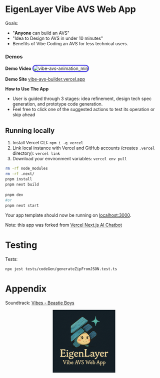 



# EigenLayer Vibe AVS Web App
Goals:
- "**Anyone** can build an AVS"
- "Idea to Design to AVS in under 10 minutes"
- Benefits of Vibe Coding an AVS for less technical users.

### Demos

**Demo Video**
<img src="https://github.com/user-attachments/assets/de775676-9d0a-4ce3-a3ab-ee2c3357d1d5" alt="vibe-avs-animation_min" style="border: 3px solid #4F46E5; border-radius: 12px; max-width: 100%;"/>


**Demo Site**
[vibe-avs-builder.vercel.app](https://vibe-avs-builder.vercel.app/)

**How to Use The App**
- User is guided through 3 stages: idea refinement, design tech spec generation, and prototype code generation.
- Feel free to click one of the suggested actions to test its operation or skip ahead

## Running locally

1. Install Vercel CLI: `npm i -g vercel`
2. Link local instance with Vercel and GitHub accounts (creates `.vercel` directory): `vercel link`
3. Download your environment variables: `vercel env pull`

```bash
rm -rf node_modules
rm -rf .next/
pnpm install
pnpm next build

pnpm dev 
#or
pnpm next start
```

Your app template should now be running on [localhost:3000](http://localhost:3000).


Note: this app was forked from [Vercel Next.js AI Chatbot](https://vercel.com/templates/next.js/nextjs-ai-chatbot)



# Testing

Tests:
```
npx jest tests/codeGen/generateZipFromJSON.test.ts
```

# Appendix

Soundtrack: [Vibes - Beastie Boys](https://www.youtube.com/watch?v=ClaNCCp2yRI)

<div align="center">
<img src="public/images/app-logo2.png" width="200" />
</div>
